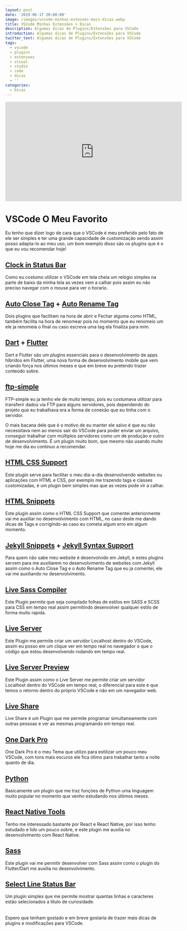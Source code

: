 ```yaml
---
layout: post
date: '2019-06-17 20:00:00'
image: /images/vscode-minhas-extesoes-mais-dicas.webp
title: VSCode Minhas Extensões + Dicas
description: Algumas dicas de Plugins/Extensões para VSCode
introduction: Algumas dicas de Plugins/Extensões para VSCode
twitter_text: Algumas dicas de Plugins/Extensões para VSCode
tags:
  - vscode
  - plugins
  - extensoes
  - visual
  - studio
  - code
  - dicas
  - ''
categories:
  - Dicas
---
```

<iframe width="560" height="315" src="https://www.youtube.com/embed/KkfLKJAgaX4" frameborder="0" allow="accelerometer; autoplay; encrypted-media; gyroscope; picture-in-picture" allowfullscreen></iframe>

# VSCode O Meu Favorito

Eu tenho que dizer logo de cara que o VSCode é meu preferido pelo fato de ele ser simples e ter uma grande capacidade de customização sendo assim posso adapta-lo ao meu uso, um bom exemplo disso são os plugins que é o que eu vou recomendar hoje!

## [Clock in Status Bar](https://marketplace.visualstudio.com/items?itemName=Compulim.vscode-clock)

Como eu costumo utilizar o VSCode em tela cheia um relógio simples na parte de baixo da minha tela as vezes vem a calhar pois assim eu não preciso navegar com o mouse para ver o horario.

## [Auto Close Tag](https://marketplace.visualstudio.com/items?itemName=formulahendry.auto-close-tag) + [Auto Rename Tag](https://marketplace.visualstudio.com/items?itemName=formulahendry.auto-rename-tag)

Dois plugins que facilitam na hora de abrir e Fechar alguma como HTML, também facilita na hora de renomear pois no momento que eu renomeio um ele ja renomeia o final ou caso escreva uma tag ela finaliza para mim.

## [Dart](https://marketplace.visualstudio.com/items?itemName=Dart-Code.dart-code) + [Flutter](https://marketplace.visualstudio.com/items?itemName=Dart-Code.flutter)

Dart e Flutter são um plugins essenciais para o desenvolvimento de apps híbridos em Flutter, uma nova forma de desenvolvimento mobile que vem criando força nos últimos meses e que em breve eu pretendo trazer conteúdo sobre.

## [ftp-simple](https://marketplace.visualstudio.com/items?itemName=humy2833.ftp-simple)

FTP-simple eu ja tenho ele de muito tempo, pois eu costumava utilizar para transferir dados via FTP para alguns servidores, pois dependendo do projeto que eu trabalhava era a forma de conexão que eu tinha com o servidor.

O mais bacana dele que é o motivo de eu manter ele salvo é que eu não necessitava nem ao menos sair do VSCode para poder enviar um arquivo, conseguir trabalhar com múltiplos servidores como um de produção e outro de desenvolvimento. É um plugin muito bom, que mesmo não usando muito hoje me dia eu continuo a recomendar.

## [HTML CSS Support](https://marketplace.visualstudio.com/items?itemName=ecmel.vscode-html-css)

Este plugin serve para facilitar o meu dia-a-dia desenvolvendo websites ou aplicações com HTML e CSS, por exemplo me trazendo tags e classes customizadas, é um plugin bem simples mas que as vezes pode vir a calhar.

## [HTML Snippets](https://marketplace.visualstudio.com/items?itemName=abusaidm.html-snippets)

Este plugin assim como o HTML CSS Support que comentei anteriormente vai me auxiliar no desenvolvimento com HTML, no caso deste me dando dicas de Tags e corrigindo-as caso eu cometa algum erro em algum momento.

## [Jekyll Snippets](https://marketplace.visualstudio.com/items?itemName=ginfuru.vscode-jekyll-snippets) + [Jekyll Syntax Support](https://marketplace.visualstudio.com/items?itemName=ginfuru.ginfuru-vscode-jekyll-syntax)

Para quem não sabe meu website é desenvolvido em Jekyll, e estes plugins servem para me auxiliarem no desenvolvimento de websites com Jekyll assim como o Auto Close Tag e o Auto Rename Tag que eu ja comentei, ele vai me auxiliando no desenvolvimento.

## [Live Sass Compiler](https://marketplace.visualstudio.com/items?itemName=ritwickdey.live-sass)

Este Plugin permite que seja compilado folhas de estilos em SASS e SCSS para CSS em tempo real assim permitindo desenvolver qualquer estilo de forma muito rapida.

## [Live Server](https://marketplace.visualstudio.com/items?itemName=ritwickdey.LiveServer)

Este Plugin me permite criar um servidor Localhost dentro do VSCode, assim eu posso em um clique ver em tempo real no navegador o que o código que estou desenvolvendo rodando em tempo real.

## [Live Server Preview](https://marketplace.visualstudio.com/items?itemName=negokaz.live-server-preview)

Este Plugin assim como o Live Server me permite criar um servidor Localhost dentro do VSCode em tempo real, o diferencial para este é que temos o retorno dentro do próprio VSCode e não em um navegador web.

## [Live Share](https://marketplace.visualstudio.com/items?itemName=MS-vsliveshare.vsliveshare)

Live Share é um Plugin que me permite programar simultaneamente com outras pessoas e ver as mesmas programando em tempo real.

## [One Dark Pro](https://marketplace.visualstudio.com/items?itemName=zhuangtongfa.Material-theme)

One Dark Pro é o meu Tema que utilizo para estilizar um pouco meu VSCode, com tons mais escuros ele fica ótimo para trabalhar tanto a noite quanto de dia.

## [Python](https://marketplace.visualstudio.com/items?itemName=ms-python.python)

Basicamente um plugin que me traz funções de Python uma linguagem muito popular no momento que venho estudando nos últimos meses.

## [React Native Tools](https://marketplace.visualstudio.com/items?itemName=msjsdiag.vscode-react-native)

Tenho me interessado bastante por React e React Native, por isso tenho estudado e lido um pouco sobre, e este plugin me auxilia no desenvolvimento com React Native.

## [Sass](https://marketplace.visualstudio.com/items?itemName=robinbentley.sass-indented)

Este plugin vai me permitir desenvolver com Sass assim como o plugin do Flutter/Dart me auxilia no desenvolvimento.

## [Select Line Status Bar](https://marketplace.visualstudio.com/items?itemName=tomoki1207.selectline-statusbar)

Um plugin simples que me permite mostrar quantas linhas e caracteres estão selecionados a titulo de curiosidade.\
\
\
Espero que tenham gostado e em breve gostaria de trazer mais dicas de plugins e modificações para VSCode.
